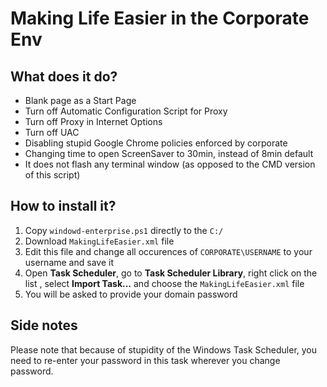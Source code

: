 # Making Life Easier in the Corporate Env

## What does it do?

* Blank page as a Start Page
* Turn off Automatic Configuration Script for Proxy
* Turn off Proxy in Internet Options
* Turn off UAC
* Disabling stupid Google Chrome policies enforced by corporate
* Changing time to open ScreenSaver to 30min, instead of 8min default
* It does not flash any terminal window (as opposed to the CMD version of this script)

## How to install it?

1) Copy `windowd-enterprise.ps1` directly to the `C:/`
2) Download `MakingLifeEasier.xml` file
3) Edit this file and change all occurences of `CORPORATE\USERNAME` to your username and save it
4) Open **Task Scheduler**, go to **Task Scheduler Library**, right click on the list , select **Import Task...** and choose the `MakingLifeEasier.xml` file
5) You will be asked to provide your domain password

## Side notes

Please note that because of stupidity of the Windows Task Scheduler, you need to re-enter your password in this task wherever you change password.
